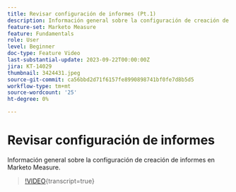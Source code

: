 ```yaml
---
title: Revisar configuración de informes (Pt.1)
description: Información general sobre la configuración de creación de informes en Marketo Measure.
feature-set: Marketo Measure
feature: Fundamentals
role: User
level: Beginner
doc-type: Feature Video
last-substantial-update: 2023-09-22T00:00:00Z
jira: KT-14029
thumbnail: 3424431.jpeg
source-git-commit: ca56bbd2d71f6157fe8990898741bf0fe7d8b5d5
workflow-type: tm+mt
source-wordcount: '25'
ht-degree: 0%

---
```



# Revisar configuración de informes

Información general sobre la configuración de creación de informes en Marketo Measure.

>[!VIDEO](https://video.tv.adobe.com/v/3424431/?learn=on){transcript=true}
